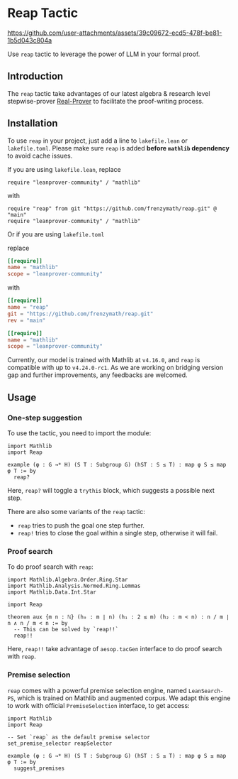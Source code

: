 # Reap Tactic

https://github.com/user-attachments/assets/39c09672-ecd5-478f-be81-1b5d043c804a

Use `reap` tactic to leverage the power of LLM in your formal proof.

## Introduction

The `reap` tactic take advantages of our latest algebra & research level stepwise-prover [Real-Prover](https://arxiv.org/abs/2505.20613) to facilitate the proof-writing process.


## Installation

To use `reap` in your project, just add a line to `lakefile.lean` or `lakefile.toml`. Please make sure `reap` is added **before `mathlib` dependency** to avoid cache issues.

If you are using `lakefile.lean`, replace

```lean4
require "leanprover-community" / "mathlib"
```

with

```lean4
require "reap" from git "https://github.com/frenzymath/reap.git" @ "main"
require "leanprover-community" / "mathlib"
```

Or if you are using `lakefile.toml`

replace

```toml
[[require]]
name = "mathlib"
scope = "leanprover-community"
```

with

```toml
[[require]]
name = "reap"
git = "https://github.com/frenzymath/reap.git"
rev = "main"

[[require]]
name = "mathlib"
scope = "leanprover-community"
```

Currently, our model is trained with Mathlib at `v4.16.0`, and `reap` is compatible with up to `v4.24.0-rc1`. As we are working on bridging version gap and further improvements, any feedbacks are welcomed.

## Usage

### One-step suggestion

To use the tactic, you need to import the module:

```lean4
import Mathlib
import Reap

example (φ : G →* H) (S T : Subgroup G) (hST : S ≤ T) : map φ S ≤ map φ T := by
  reap?
```

Here, `reap?` will toggle a `trythis` block, which suggests a possible next step.

There are also some variants of the `reap` tactic:

- `reap` tries to push the goal one step further.
- `reap!` tries to close the goal within a single step, otherwise it will fail.

### Proof search

To do proof search with `reap`:

```lean4
import Mathlib.Algebra.Order.Ring.Star
import Mathlib.Analysis.Normed.Ring.Lemmas
import Mathlib.Data.Int.Star

import Reap

theorem aux {m n : ℕ} (h₀ : m ∣ n) (h₁ : 2 ≤ m) (h₂ : m < n) : n / m ∣ n ∧ n / m < n := by
  -- This can be solved by `reap!!`
  reap!!
```

Here, `reap!!` take advantage of `aesop.tacGen` interface to do proof search with `reap`.

### Premise selection

`reap` comes with a powerful premise selection engine, named `LeanSearch-PS`, which is trained on Mathlib and augmented corpus. We adapt this engine to work with official `PremiseSelection` interface, to get access:

```lean4
import Mathlib
import Reap

-- Set `reap` as the default premise selector
set_premise_selector reapSelector

example (φ : G →* H) (S T : Subgroup G) (hST : S ≤ T) : map φ S ≤ map φ T := by
  suggest_premises
```